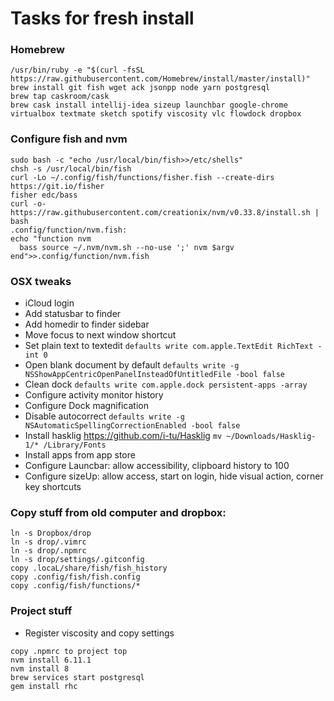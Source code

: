 # Tasks for fresh install

### Homebrew

```
/usr/bin/ruby -e "$(curl -fsSL https://raw.githubusercontent.com/Homebrew/install/master/install)"
brew install git fish wget ack jsonpp node yarn postgresql 
brew tap caskroom/cask
brew cask install intellij-idea sizeup launchbar google-chrome virtualbox textmate sketch spotify viscosity vlc flowdock dropbox
```
### Configure fish and nvm
```
sudo bash -c "echo /usr/local/bin/fish>>/etc/shells"
chsh -s /usr/local/bin/fish
curl -Lo ~/.config/fish/functions/fisher.fish --create-dirs https://git.io/fisher
fisher edc/bass
curl -o- https://raw.githubusercontent.com/creationix/nvm/v0.33.8/install.sh | bash
.config/function/nvm.fish:
echo "function nvm
  bass source ~/.nvm/nvm.sh --no-use ';' nvm $argv
end">>.config/function/nvm.fish
```

### OSX tweaks

- iCloud login
- Add statusbar to finder
- Add homedir to finder sidebar
- Move focus to next window shortcut
- Set plain text to textedit `defaults write com.apple.TextEdit RichText -int 0`
- Open blank document by default `defaults write -g NSShowAppCentricOpenPanelInsteadOfUntitledFile -bool false`
- Clean dock `defaults write com.apple.dock persistent-apps -array`
- Configure activity monitor history
- Configure Dock magnification	
- Disable autocorrect `defaults write -g NSAutomaticSpellingCorrectionEnabled -bool false`
- Install hasklig https://github.com/i-tu/Hasklig	`mv ~/Downloads/Hasklig-1/* /Library/Fonts`
- Install apps from app store
- Configure Launcbar: allow accessibility, clipboard history to 100
- Configure sizeUp: allow access, start on login, hide visual action, corner key shortcuts


### Copy stuff from old computer and dropbox:
```
ln -s Dropbox/drop 
ln -s drop/.vimrc 
ln -s drop/.npmrc
ln -s drop/settings/.gitconfig 
copy .locaL/share/fish/fish_history
copy .config/fish/fish.config
copy .config/fish/functions/*
```

### Project stuff
- Register viscosity and copy settings
```
copy .npmrc to project top
nvm install 6.11.1
nvm install 8
brew services start postgresql
gem install rhc
```
